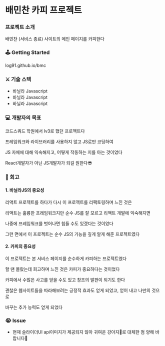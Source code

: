 # 배민찬 카피 프로젝트
### 프로젝트 소개
배민찬 (서비스 종료) 사이트의 메인 페이지를 카피한다
### 🕹 Getting Started

log91.github.io/bmc

### ⚔️ 기술 스택
- 바닐라 Javascript
- 바닐라 Javascript
- 바닐라 Javascript

### 💻 개발자의 목표
코드스쿼드 학원에서 lv3로 했던 프로젝트다

프레임워크와 라이브러리를 사용하지 않고 JS로만 코딩하여

JS 자체에 대해 익숙해지고, 어떻게 작동하는 지를 아는 것이었다

React개발자가 아닌 JS개발자가 되길 원한다😎


### 💫 회고
#### 1. 바닐라JS의 중요성
리액트 프로젝트를 하다가 다시 이 프로젝트를 리팩토링하며 느낀 것은

리액트는 훌륭한 프레임워크지만 순수 JS를 잘 모르고 리액트 개발에 익숙해지면

나중에 프레임워크를 벗어나면 힘들 수도 있겠다는 것이었다

그런 면에서 이 프로젝트는 순수 JS의 기능을 깊게 알게 해준 프로젝트였다
#### 2. 카피의 중요성
이 프로젝트는 본 서비스 페이지를 순수하게 카피하는 프로젝트였다

할 땐 몰랐는데 회고하며 느낀 것은 카피가 중요하다는 것이었다

카피에서 수많은 사고를 얻을 수도 있고 창조의 발판이 되기도 한다

괜찮은 웹사이트들을 따라해보려는 긍정적 효과도 얻게 되었고, 얻어 내고 나만의 것으로

바꾸는 추가 능력도 얻게 되었다


### 😭 Issue
- 현재 슬라이더UI api이미지가 제공되지 않아 귀여운 강아지🐶로 대체한 점 양해 바랍니다🙏